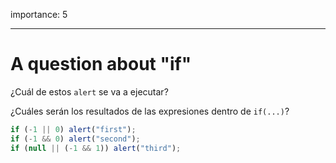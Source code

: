 importance: 5

---

# A question about "if"

¿Cuál de estos `alert` se va a ejecutar?

¿Cuáles serán los resultados de las expresiones dentro de `if(...)`?

```js
if (-1 || 0) alert("first");
if (-1 && 0) alert("second");
if (null || (-1 && 1)) alert("third");
```
